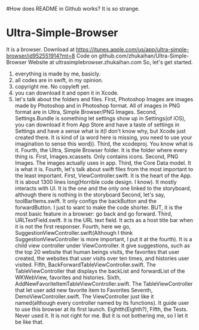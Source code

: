 #How does README in Github works? It is so strange.
# Ultra-Simple-Browser
It is a browser.
Download at https://itunes.apple.com/us/app/ultra-simple-browser/id952551914?mt=8
Code on github.com/zhukaihan/Ultra-Simple-Browser
Website at ultrasimplebrowser.zhukaihan.com
So, let's get started.
1. everything is made by me, basicly. 
2. all codes are in swift, in my opinion. 
3. copyright me. No copyleft yet. 
4. you can download it and open it in Xcode. 
5. let's talk about the folders and files. 
    First, Photoshop Images are images made by Photoshop and in Photoshop format. All of images in PNG format are in         Ultra, Simple Browser/PNG Images. 
    Second, Settings.Bundle is something let settings show up in Settings(of iOS), you can download it from App Store         and have a taste of settings in Settings and have a sense what is it(I don't know why, but Xcode just created         there. It is kind of (a word here is missing, you need to use your imagination to sense this word)).
    Third, the xcodeproj. You know what is it.
    Fourth, the Ultra, Simple Browser folder. It is the folder where every thing is. 
        First, Images.xcassets. Only contains icons. 
        Second, PNG Images. The images actually uses in app. 
        Third, the Core Data model. It is what it is. 
        Fourth, let's talk about swift files from the most important to the least important. 
            First, ViewController.swift. It is the heart of the App. It is about 1300 lines long(Horrible code                       design. I know). It mostly interacts with UI. It is the one and the only one linked to the                           storyboard, although there is nothing in the storyboard
            Second, let's say, toolBarItems.swift. It only configs the backButton and the forwardButton. I just to                   want to make the code shorter. BUT, it is the most basic feature in a browser: go back and go                        forward. 
            Third, URLTextField.swift. It is the URL text field. It acts as a host title bar when it is not the first                 responser. 
            Fourth, here we go, SuggestionViewController.swift(Although I think SuggestionViewController is more                     important, I put it at the fourth). It is a child view controller under ViewController. It give                      suggestions, such as the top 20 website that human beings visits, the favorites that user created,                   the websites that user visits over ten times, and histories user visited. 
            Fifth, BackForwardTableViewController.swift. The TableViewController that displays the backList and                      forwardList of the WKWebView, favorites and histories. 
            Sixth, AddNewFavoriteItemTableViewController.swift. The TableViewController that let user add new                        favorite item to Favorites
            Seventh, DemoViewController.swift. The ViewController just like it named(although every controller named                 by its functions). It guide user to use this browser at its first launch. 
            Eightth(Eighth?), 
    Fifth, the Tests. Never used it. It is not right for me. But it is not bothering me, so I let it be like that.
